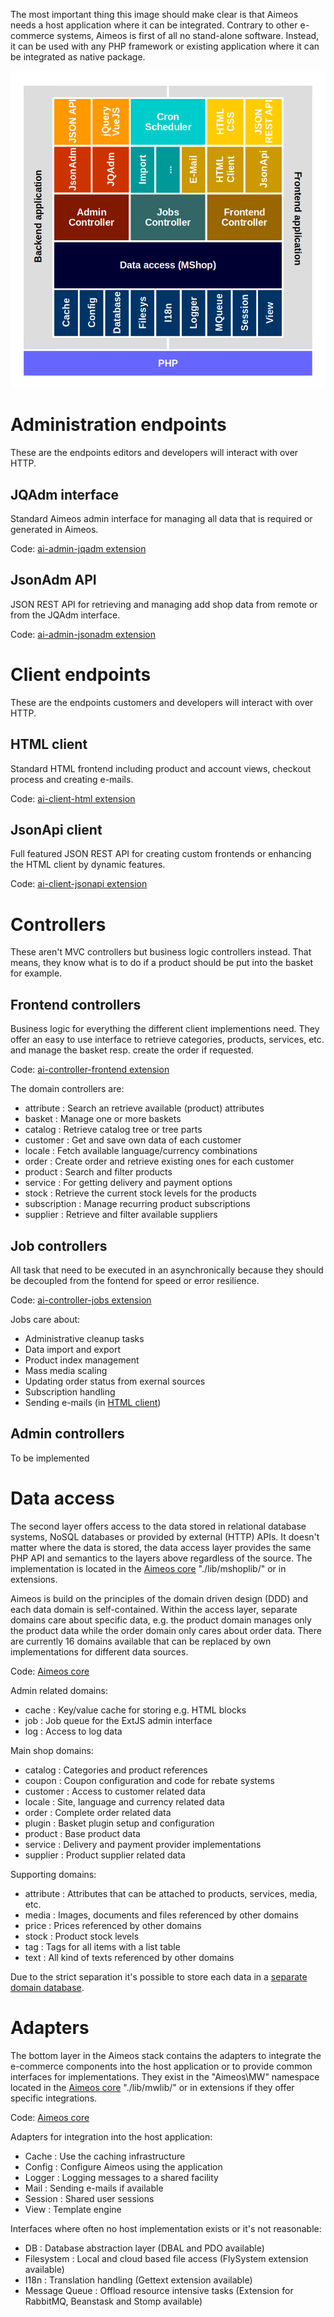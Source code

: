 The most important thing this image should make clear is that Aimeos needs a host application where it can be integrated. Contrary to other e-commerce systems, Aimeos is first of all no stand-alone software. Instead, it can be used with any PHP framework or existing application where it can be integrated as native package.

![Aimeos layer model](Aimeos-stack.png)


# Administration endpoints

These are the endpoints editors and developers will interact with over HTTP.

## JQAdm interface

Standard Aimeos admin interface for managing all data that is required or generated in Aimeos.

Code: [ai-admin-jqadm extension](https://github.com/aimeos/ai-admin-jqadm)

## JsonAdm API

JSON REST API for retrieving and managing add shop data from remote or from the JQAdm interface.

Code: [ai-admin-jsonadm extension](https://github.com/aimeos/ai-admin-jsonadm)


# Client endpoints

These are the endpoints customers and developers will interact with over HTTP.

## HTML client

Standard HTML frontend including product and account views, checkout process and creating e-mails.

Code: [ai-client-html extension](https://github.com/aimeos/ai-client-html)

## JsonApi client

Full featured JSON REST API for creating custom frontends or enhancing the HTML client by dynamic features.

Code: [ai-client-jsonapi extension](https://github.com/aimeos/ai-client-jsonapi)


# Controllers

These aren't MVC controllers but business logic controllers instead. That means, they know what is to do if a product should be put into the basket for example.

## Frontend controllers

Business logic for everything the different client implementions need. They offer an easy to use interface to retrieve categories, products, services, etc. and manage the basket resp. create the order if  requested.

Code: [ai-controller-frontend extension](https://github.com/aimeos/ai-controller-frontend)

The domain controllers are:

* attribute : Search an retrieve available (product) attributes
* basket : Manage one or more baskets
* catalog : Retrieve catalog tree or tree parts
* customer : Get and save own data of each customer
* locale : Fetch available language/currency combinations
* order : Create order and retrieve existing ones for each customer
* product : Search and filter products
* service : For getting delivery and payment options
* stock : Retrieve the current stock levels for the products
* subscription : Manage recurring product subscriptions
* supplier : Retrieve and filter available suppliers

## Job controllers

All task that need to be executed in an asynchronically because they should be decoupled from the fontend for speed or error resilience.

Code: [ai-controller-jobs extension](https://github.com/aimeos/ai-controller-jobs)

Jobs care about:

* Administrative cleanup tasks
* Data import and export
* Product index management
* Mass media scaling
* Updating order status from exernal sources
* Subscription handling
* Sending e-mails (in [HTML client](https://github.com/aimeos/ai-client-html/tree/master/controller/jobs/src/Controller/Jobs))

## Admin controllers

To be implemented


# Data access

The second layer offers access to the data stored in relational database systems, NoSQL databases or provided by external (HTTP) APIs. It doesn't matter where the data is stored, the data access layer provides the same PHP API and semantics to the layers above regardless of the source. The implementation is located in the [Aimeos core](https://github.com/aimeos/aimeos-core/tree/master/lib/mshoplib/src/MShop) "./lib/mshoplib/" or in extensions.

Aimeos is build on the principles of the domain driven design (DDD) and each data domain is self-contained. Within the access layer, separate domains care about specific data, e.g. the product domain manages only the product data while the order domain only cares about order data. There are currently 16 domains available that can be replaced by own implementations for different data sources.

Code: [Aimeos core](https://github.com/aimeos/aimeos-core/tree/master/lib/mshoplib)

Admin related domains:

* cache : Key/value cache for storing e.g. HTML blocks
* job : Job queue for the ExtJS admin interface
* log : Access to log data

Main shop domains:

* catalog : Categories and product references
* coupon : Coupon configuration and code for rebate systems
* customer : Access to customer related data
* locale : Site, language and currency related data
* order : Complete order related data
* plugin : Basket plugin setup and configuration
* product : Base product data
* service : Delivery and payment provider implementations
* supplier : Product supplier related data

Supporting domains:

* attribute : Attributes that can be attached to products, services, media, etc.
* media : Images, documents and files referenced by other domains
* price : Prices referenced by other domains
* stock : Product stock levels
* tag : Tags for all items with a list table
* text : All kind of texts referenced by other domains

Due to the strict separation it's possible to store each data in a [separate domain database](../infrastructure/databases.md#multiple-databases).

# Adapters

The bottom layer in the Aimeos stack contains the adapters to integrate the e-commerce components into the host application or to provide common interfaces for implementations. They exist in the "Aimeos\MW" namespace located in the [Aimeos core](https://github.com/aimeos/aimeos-core/tree/master/lib/mwlib/src/MW) "./lib/mwlib/" or in extensions if they offer specific integrations.

Code: [Aimeos core](https://github.com/aimeos/aimeos-core/tree/master/lib/mwlib)

Adapters for integration into the host application:

* Cache : Use the caching infrastructure
* Config : Configure Aimeos using the application
* Logger : Logging messages to a shared facility
* Mail : Sending e-mails if available
* Session : Shared user sessions
* View : Template engine

Interfaces where often no host implementation exists or it's not reasonable:

* DB : Database abstraction layer (DBAL and PDO available)
* Filesystem : Local and cloud based file access (FlySystem extension available)
* I18n : Translation handling (Gettext extension available)
* Message Queue : Offload resource intensive tasks (Extension for RabbitMQ, Beanstask and Stomp available)
